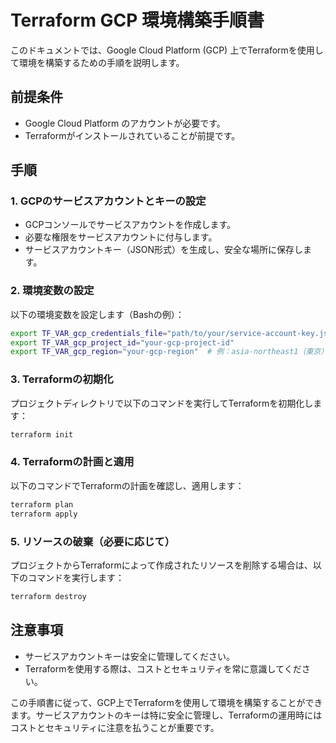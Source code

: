 # Terraform GCP 環境構築手順書

このドキュメントでは、Google Cloud Platform (GCP) 上でTerraformを使用して環境を構築するための手順を説明します。

## 前提条件
- Google Cloud Platform のアカウントが必要です。
- Terraformがインストールされていることが前提です。

## 手順

### 1. GCPのサービスアカウントとキーの設定
- GCPコンソールでサービスアカウントを作成します。
- 必要な権限をサービスアカウントに付与します。
- サービスアカウントキー（JSON形式）を生成し、安全な場所に保存します。

### 2. 環境変数の設定
以下の環境変数を設定します（Bashの例）：

```bash
export TF_VAR_gcp_credentials_file="path/to/your/service-account-key.json"
export TF_VAR_gcp_project_id="your-gcp-project-id"
export TF_VAR_gcp_region="your-gcp-region"  # 例：asia-northeast1（東京）
```

### 3. Terraformの初期化
プロジェクトディレクトリで以下のコマンドを実行してTerraformを初期化します：

```bash
terraform init
```

### 4. Terraformの計画と適用
以下のコマンドでTerraformの計画を確認し、適用します：

```bash
terraform plan
terraform apply
```

### 5. リソースの破棄（必要に応じて）
プロジェクトからTerraformによって作成されたリソースを削除する場合は、以下のコマンドを実行します：

```bash
terraform destroy
```

## 注意事項
- サービスアカウントキーは安全に管理してください。
- Terraformを使用する際は、コストとセキュリティを常に意識してください。

この手順書に従って、GCP上でTerraformを使用して環境を構築することができます。サービスアカウントのキーは特に安全に管理し、Terraformの運用時にはコストとセキュリティに注意を払うことが重要です。
